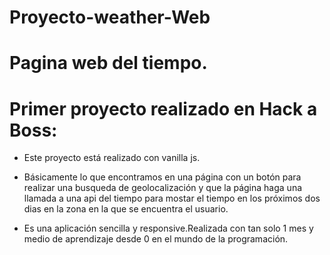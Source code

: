# Proyecto-weather-Web

# Pagina web del tiempo. 

# Primer proyecto realizado en Hack a Boss:

- Este proyecto está realizado con vanilla js.
- Básicamente lo que encontramos en una página con un botón para realizar una busqueda de geolocalización y que la página haga una llamada a una api del tiempo para mostar el tiempo en los próximos dos dias en la zona en la que se encuentra el usuario. 

- Es una aplicación sencilla y responsive.Realizada con tan solo 1 mes y medio de aprendizaje desde 0 en el mundo de la programación.
